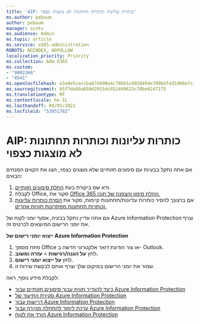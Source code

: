 ```yaml
---
title: 'AIP: כותרות עליונות וכותרות תחתונות לא מוצגות כצפוי'
ms.author: pebaum
author: pebaum
manager: scotv
ms.audience: Admin
ms.topic: article
ms.service: o365-administration
ROBOTS: NOINDEX, NOFOLLOW
localization_priority: Priority
ms.collection: Adm_O365
ms.custom:
- "9002266"
- "4541"
ms.openlocfilehash: e3a0e5caccba87ddd8e4c786b5c8918494e709b6f4d5d60e7c31215a60b1d5d6
ms.sourcegitcommit: b5f7da89a650d2915dc652449623c78be6247175
ms.translationtype: MT
ms.contentlocale: he-IL
ms.lasthandoff: 08/05/2021
ms.locfileid: "53951782"
---
```

# <a name="aip-headers-and-footers-not-displaying-as-expected"></a>AIP: כותרות עליונות וכותרות תחתונות לא מוצגות כצפוי

אם אתה נתקל בבעיות עם סימונים חזותיים שלא מוצגים כצפוי, הצג את הקווים המנחים הבאים:

1. ודא שס ביקורת בעת [החלת סימונים חזותיים](https://docs.microsoft.com/azure/information-protection/configure-policy-markings#when-visual-markings-are-applied).
2. לקבלת Office, סקור את [Office 365 החלת סימון והצפנה של תוכן.](https://docs.microsoft.com/microsoft-365/compliance/sensitivity-labels-office-apps#when-office-apps-apply-content-marking-and-encryption)
3. אם ברצונך להסיר כותרות עליונות/תחתונות קיימות, סקור את [הסרת כותרות עליונות וכותרות תחתונות מפתרונות תוויות אחרים.](https://docs.microsoft.com/azure/information-protection/rms-client/client-admin-guide-customizations#remove-headers-and-footers-from-other-labeling-solutions)

אם אתה עדיין נתקל בבעיה, אסוף יומני לקוח של Azure Information Protection וצרף את יומני הרישום המיוצאים לכרטיס זה.

**ייצוא יומני רישום של Azure Information Protection**

1. פתח מסמך Office או צור הודעת דואר אלקטרוני חדשה ב- Outlook.
2. לחץ **על הגנה/רגישות**  >  **עזרה ומשוב.**
3. לחץ **על ייצוא יומני רישום**.
4. שמור את יומני הרישום במיקום שלך וצרף אותם לבקשת שירות זו.

לקבלת מידע נוסף, ראה:

- [כיצד להגדיר תווית עבור סימונים חזותיים עבור Azure Information Protection](https://docs.microsoft.com/azure/information-protection/configure-policy-markings)
- [סקירת התיעוד של Azure Information Protection](https://docs.microsoft.com/azure/information-protection/what-is-information-protection)
- [דרישות עבור Azure Information Protection](https://docs.microsoft.com/azure/information-protection/get-started/requirements)
- [ערכת לימוד להתחלה מהירה עבור Azure Information Protection](https://docs.microsoft.com/azure/information-protection/get-started/infoprotect-quick-start-tutorial)
- [הורד את לקוח Azure Information Protection](https://www.microsoft.com/download/details.aspx?id=53018)
